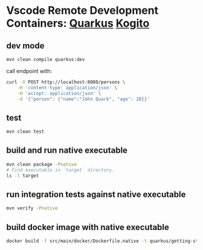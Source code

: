 # Vscode Remote Development Containers: [Quarkus](https://quarkus.io) [Kogito](https://kogito.kie.org/)

## dev mode

```bash
mvn clean compile quarkus:dev
```

call endpoint with:

```bash
curl -X POST http://localhost:8080/persons \
    -H 'content-type: application/json' \
    -H 'accept: application/json' \
    -d '{"person": {"name":"John Quark", "age": 20}}'
```

## test

```bash
mvn clean test
```

## build and run native executable

```bash
mvn clean package -Pnative
# Find executable in `target` directory.
ls -l target

```

## run integration tests against native executable

```bash
mvn verify -Pnative
```

## build docker image with native executable

```bash
docker build -f src/main/docker/Dockerfile.native -t quarkus/getting-started .
```

